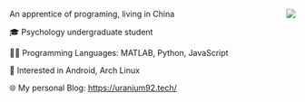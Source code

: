 An apprentice of programing, living in China
<img src = "https://github-readme-stats.vercel.app/api?username=SherlockChiang&show_icons=true&count_private=true&bg_color=#RRGGBBAA" align = right>

🎓 Psychology undergraduate student

👩‍💻 Programming Languages: MATLAB, Python, JavaScript

🐧 Interested in Android, Arch Linux

🌐 My personal Blog: https://uranium92.tech/
